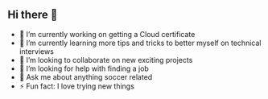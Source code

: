 ## Hi there 👋



- 🔭 I’m currently working on getting a Cloud certificate
- 🌱 I’m currently learning more tips and tricks to better myself on technical interviews
- 👯 I’m looking to collaborate on new exciting projects
- 🤔 I’m looking for help with finding a job
- 💬 Ask me about anything soccer related
- ⚡ Fun fact: I love trying new things
